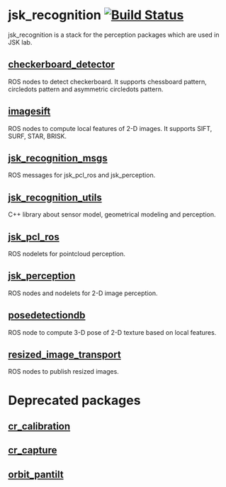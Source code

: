 jsk\_recognition [![Build Status](https://travis-ci.org/jsk-ros-pkg/jsk_recognition.png)](https://travis-ci.org/jsk-ros-pkg/jsk_recognition)
===============

jsk_recognition is a stack for the perception packages which are used in JSK lab.

[checkerboard\_detector](https://github.com/jsk-ros-pkg/jsk_recognition/tree/master/checkerboard_detector)
---

ROS nodes to detect checkerboard. It supports chessboard pattern, circledots pattern and asymmetric
circledots pattern.

[imagesift](https://github.com/jsk-ros-pkg/jsk_recognition/tree/master/imagesift)
---
ROS nodes to compute local features of 2-D images. It supports SIFT, SURF, STAR, BRISK.

[jsk\_recognition\_msgs](https://github.com/jsk-ros-pkg/jsk_recognition/tree/master/jsk_recognition_msgs)
---
ROS messages for jsk\_pcl\_ros and jsk\_perception.

[jsk\_recognition\_utils](https://github.com/jsk-ros-pkg/jsk_recognition/tree/master/jsk_recognition_utils)
---
C++ library about sensor model, geometrical modeling and perception.


[jsk\_pcl\_ros](https://github.com/jsk-ros-pkg/jsk_recognition/tree/master/jsk_pcl_ros)
---
ROS nodelets for pointcloud perception.

[jsk\_perception](https://github.com/jsk-ros-pkg/jsk_recognition/tree/master/jsk_perception)
---
ROS nodes and nodelets for 2-D image perception.

[posedetectiondb](https://github.com/jsk-ros-pkg/jsk_recognition/tree/master/posedetectiondb)
---
ROS node to compute 3-D pose of 2-D texture based on local features.

[resized\_image\_transport](https://github.com/jsk-ros-pkg/jsk_recognition/tree/master/resized_image_transport)
---
ROS nodes to publish resized images.

Deprecated packages
===================
[cr\_calibration](https://github.com/jsk-ros-pkg/jsk_recognition/tree/master/cr_calibration)
---

[cr\_capture](https://github.com/jsk-ros-pkg/jsk_recognition/tree/master/cr_capture)
---

[orbit\_pantilt](https://github.com/jsk-ros-pkg/jsk_recognition/tree/master/orbit_pantilt)
---
